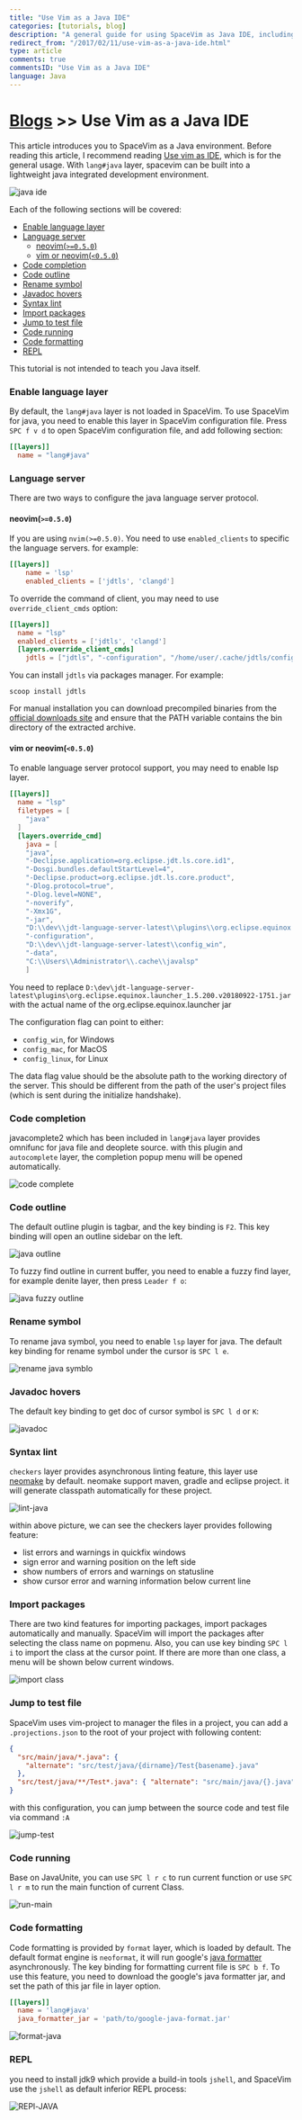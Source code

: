 ```yaml
---
title: "Use Vim as a Java IDE"
categories: [tutorials, blog]
description: "A general guide for using SpaceVim as Java IDE, including layer configuration and requiems installation."
redirect_from: "/2017/02/11/use-vim-as-a-java-ide.html"
type: article
comments: true
commentsID: "Use Vim as a Java IDE"
language: Java
---
```


# [Blogs](../blog/) >> Use Vim as a Java IDE

This article introduces you to SpaceVim as a Java environment.
Before reading this article, I recommend reading [Use vim as IDE](../use-vim-as-ide/), which is for the general usage.
With `lang#java` layer, spacevim can be built into a lightweight java integrated development environment.

![java ide](https://img.spacevim.org/228426235-cd9c6fd8-8756-4586-8bfe-d62f51a8ec50.png)

Each of the following sections will be covered:

<!-- vim-markdown-toc GFM -->

- [Enable language layer](#enable-language-layer)
- [Language server](#language-server)
  - [neovim(`>=0.5.0`)](#neovim050)
  - [vim or neovim(`<0.5.0`)](#vim-or-neovim050)
- [Code completion](#code-completion)
- [Code outline](#code-outline)
- [Rename symbol](#rename-symbol)
- [Javadoc hovers](#javadoc-hovers)
- [Syntax lint](#syntax-lint)
- [Import packages](#import-packages)
- [Jump to test file](#jump-to-test-file)
- [Code running](#code-running)
- [Code formatting](#code-formatting)
- [REPL](#repl)

<!-- vim-markdown-toc -->

This tutorial is not intended to teach you Java itself.

### Enable language layer

By default, the `lang#java` layer is not loaded in SpaceVim. To use SpaceVim for java,
you need to enable this layer in SpaceVim configuration file.
Press `SPC f v d` to open SpaceVim configuration file, and add following section:

```toml
[[layers]]
  name = "lang#java"
```

### Language server

There are two ways to configure the java language server protocol.

#### neovim(`>=0.5.0`)

If you are using `nvim(>=0.5.0)`. You need to use `enabled_clients` to specific the language servers.
for example:

```toml
[[layers]]
    name = 'lsp'
    enabled_clients = ['jdtls', 'clangd']
```

To override the command of client, you may need to use `override_client_cmds` option:

```toml
[[layers]]
  name = "lsp"
  enabled_clients = ['jdtls', 'clangd']
  [layers.override_client_cmds]
    jdtls = ["jdtls", "-configuration", "/home/user/.cache/jdtls/config", "-data", "/home/user/.cache/jdtls/workspace"]
```

You can install `jdtls` via packages manager. For example:

```
scoop install jdtls
```

For manual installation you can download precompiled binaries from the [official downloads site](http://download.eclipse.org/jdtls/snapshots/?d) and ensure that the PATH variable contains the bin directory of the extracted archive.

#### vim or neovim(`<0.5.0`)

To enable language server protocol support, you may need to enable lsp layer.

```toml
[[layers]]
  name = "lsp"
  filetypes = [
    "java"
  ]
  [layers.override_cmd]
    java = [
    "java",
    "-Declipse.application=org.eclipse.jdt.ls.core.id1",
    "-Dosgi.bundles.defaultStartLevel=4",
    "-Declipse.product=org.eclipse.jdt.ls.core.product",
    "-Dlog.protocol=true",
    "-Dlog.level=NONE",
    "-noverify",
    "-Xmx1G",
    "-jar",
    "D:\\dev\\jdt-language-server-latest\\plugins\\org.eclipse.equinox.launcher_1.5.200.v20180922-1751.jar",
    "-configuration",
    "D:\\dev\\jdt-language-server-latest\\config_win",
    "-data",
    "C:\\Users\\Administrator\\.cache\\javalsp"
    ]
```

You need to replace `D:\dev\jdt-language-server-latest\plugins\org.eclipse.equinox.launcher_1.5.200.v20180922-1751.jar` with the actual name of the org.eclipse.equinox.launcher jar

The configuration flag can point to either:

- `config_win`, for Windows
- `config_mac`, for MacOS
- `config_linux`, for Linux

The data flag value should be the absolute path to the working directory of the server.
This should be different from the path of the user's project files (which is sent during the initialize handshake).

### Code completion

javacomplete2 which has been included in `lang#java` layer provides omnifunc for java file and deoplete source.
with this plugin and `autocomplete` layer, the completion popup menu will be opened automatically.

![code complete](https://img.spacevim.org/46297202-ba0ab980-c5ce-11e8-81a0-4a4a85bc98a5.png)

### Code outline

The default outline plugin is tagbar, and the key binding is `F2`. This key binding will open an outline sidebar on the left.

![java outline](https://img.spacevim.org/53250502-7c313d80-36f5-11e9-8fa2-8437ecf57a78.png)

To fuzzy find outline in current buffer, you need to enable a fuzzy find layer, for example denite layer,
then press `Leader f o`:

![java fuzzy outline](https://img.spacevim.org/53250728-f1047780-36f5-11e9-923d-0b34568f9566.gif)

### Rename symbol

To rename java symbol, you need to enable `lsp` layer for java. The default key binding
for rename symbol under the cursor is `SPC l e`.

![rename java symblo](https://img.spacevim.org/53250190-da115580-36f4-11e9-9590-bf945fa8dcc0.gif)

### Javadoc hovers

The default key binding to get doc of cursor symbol is `SPC l d` or `K`:

![javadoc](https://img.spacevim.org/53255520-bf44de00-3700-11e9-9f47-50bc50ed6e83.gif)

### Syntax lint

`checkers` layer provides asynchronous linting feature, this layer use [neomake](https://github.com/neomake/neomake) by default.
neomake support maven, gradle and eclipse project. it will generate classpath automatically for these project.

![lint-java](https://img.spacevim.org/46323584-99b81a80-c621-11e8-8ca5-d8eb7fbd93cf.png)

within above picture, we can see the checkers layer provides following feature:

- list errors and warnings in quickfix windows
- sign error and warning position on the left side
- show numbers of errors and warnings on statusline
- show cursor error and warning information below current line

### Import packages

There are two kind features for importing packages, import packages automatically and manually.
SpaceVim will import the packages after selecting the class name on popmenu.
Also, you can use key binding `SPC l i` to import the class at the cursor point.
If there are more than one class, a menu will be shown below current windows.

![import class](https://img.spacevim.org/46298485-c04e6500-c5d1-11e8-96f3-01d84f9fe237.png)

### Jump to test file

SpaceVim uses vim-project to manager the files in a project, you can add a `.projections.json` to the root of your project with following content:

```json
{
  "src/main/java/*.java": {
    "alternate": "src/test/java/{dirname}/Test{basename}.java"
  },
  "src/test/java/**/Test*.java": { "alternate": "src/main/java/{}.java" }
}
```

with this configuration, you can jump between the source code and test file via command `:A`

![jump-test](https://img.spacevim.org/46322905-12b57300-c61e-11e8-81a2-53c69d10140f.gif)

### Code running

Base on JavaUnite, you can use `SPC l r c` to run current function or use `SPC l r m` to run the main function of current Class.

![run-main](https://img.spacevim.org/46323137-61174180-c61f-11e8-94df-61b6998b8907.gif)

### Code formatting

Code formatting is provided by `format` layer, which is loaded by default.
The default format engine is `neoformat`, it will run google's [java formatter](https://github.com/google/google-java-format)
asynchronously. The key binding for formatting current file is `SPC b f`.
To use this feature, you need to download the google's java formatter jar, and set the
path of this jar file in layer option.

```toml
[[layers]]
  name = 'lang#java'
  java_formatter_jar = 'path/to/google-java-format.jar'
```

![format-java](https://img.spacevim.org/46323426-ccadde80-c620-11e8-9726-d99025f3bf76.gif)

### REPL

you need to install jdk9 which provide a build-in tools `jshell`, and SpaceVim use the `jshell` as default inferior REPL process:

![REPl-JAVA](https://img.spacevim.org/34159605-758461ba-e48f-11e7-873c-fc358ce59a42.gif)
